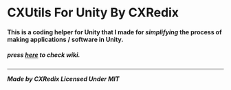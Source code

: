 # CXUtils For Unity By CXRedix

#### This is a **coding helper** for **Unity** that I made for ***simplifying*** the process of making applications / software in Unity.

##### press [here](https://github.com/AMAIOLAMO/CXUtilsByCXRedix-UnityUtils/wiki) to check wiki.

---

***Made by CXRedix Licensed Under MIT***